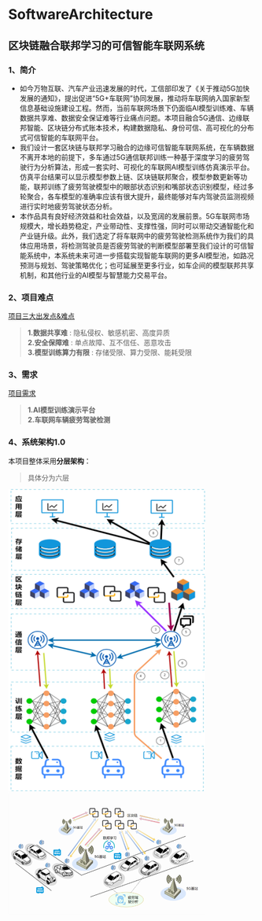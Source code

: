 # SoftwareArchitecture

## 区块链融合联邦学习的可信智能车联网系统  

### 1、简介
  
- 如今万物互联、汽车产业迅速发展的时代，工信部印发了《关于推动5G加快发展的通知》，提出促进“5G+车联网”协同发展，推动将车联网纳入国家新型信息基础设施建设工程。然而，当前车联网场景下仍面临AI模型训练难、车辆数据共享难、数据安全保证难等行业痛点问题。本项目融合5G通信、边缘联邦智能、区块链分布式账本技术，构建数据隐私、身份可信、高可视化的分布式可信智能的车联网平台。 
- 我们设计一套区块链与联邦学习融合的边缘可信智能车联网系统，在车辆数据不离开本地的前提下，多车通过5G通信联邦训练一种基于深度学习的疲劳驾驶行为分析算法，形成一套实时、可视化的车联网AI模型训练仿真演示平台。仿真平台结果可以显示模型参数上链、区块链联邦聚合，模型参数更新等功能，联邦训练了疲劳驾驶模型中的眼部状态识别和嘴部状态识别模型，经过多轮聚合，各车模型的准确率应该有很大提升，最终能够对车内驾驶员监测视频进行实时地疲劳驾驶状态分析。
- 本作品具有良好经济效益和社会效益，以及宽阔的发展前景。5G车联网市场规模大，增长趋势稳定，产业带动性、支撑性强，同时可以带动交通智能化和产业链升级。此外，我们选定了将车联网中的疲劳驾驶检测系统作为我们的具体应用场景，将检测驾驶员是否疲劳驾驶的判断模型部署至我们设计的可信智能系统中，本系统未来可进一步搭载实现智能车联网的更多AI模型池，如路况预测与规划、驾驶策略优化；也可延展至更多行业，如车企间的模型联邦共享机制，和其他行业的AI模型与智慧能力交易平台。

### 2、项目难点

[项目三大出发点&难点](https://github.com/C0hy/SoftwareArchitecture/blob/d5139eb88a5eeaef177a57ce83d5a67735f55d98/%E9%A1%B9%E7%9B%AE%E5%87%BA%E5%8F%91%E7%82%B9%26%E9%9A%BE%E7%82%B9.md)
> **1.数据共享难** : 隐私侵权、敏感机密、高度异质  
> **2.安全保障难** : 单点故障、互不信任、恶意攻击   
> **3.模型训练算力有限** : 存储受限、算力受限、能耗受限

### 3、需求  
[项目需求](https://github.com/C0hy/SoftwareArchitecture/blob/d5139eb88a5eeaef177a57ce83d5a67735f55d98/%E9%9C%80%E6%B1%82%E6%96%87%E6%A1%A3.md)
> **1.AI模型训练演示平台**   
> **2.车联网车辆疲劳驾驶检测**  

### 4、系统架构1.0
本项目整体采用**分层架构**：  
> 具体分为六层  

<img src="架构设计-1.png" width="400">  

<img src="架构设计-2.png" width="400">  
